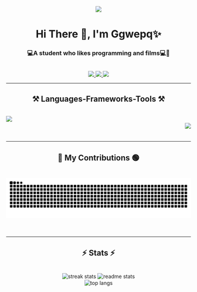 <h3 align="center">
    <img src="https://readme-typing-svg.herokuapp.com/?font=Bungee+Spice&size=55&center=true&vCenter=true&width=900&height=70&duration=4000&lines=😎+Welcome!+😎;+Ggwepq+/+Cedjuani+/+Juan" />
</h3>

<h1 align="center"> Hi There 👋, I'm Ggwepq✨</h3> 
<h3 align="center">💻A student who likes programming and films💻🎥</h3><br/>

<div align="center"> 
  <a href="mailto:ggwepq@mail.com">
    <img src="https://img.shields.io/badge/Gmail-333333?style=for-the-badge&logo=gmail&logoColor=red" />
  </a>
  <a href="https://www.facebook.com/johnabaloyan28" target="_blank">
     <img src="https://img.shields.io/badge/Facebook-0064FF?style=for-the-badge&logo=facebook&logoColor=white" target="_blank" /> <!-- sqlite, safari, google-chrome are other good icon options -->
  </a>
  <a href="https://github.com/Ggwepq" target="_blank">
    <img src="https://img.shields.io/badge/Github-FF5722?style=for-the-badge&logo=git&logoColor=white" target="_blank" /> <!-- sqlite, safari, google-chrome are other good icon options -->
  </a>
</div>

<hr/>
 
<h2 align="center">⚒️ Languages-Frameworks-Tools ⚒️</h2>
<br/>
<div>
<div align="left">
    <img src="https://skillicons.dev/icons?i=html,css,js,vue,tailwindcss,git" />
</div>
<div align="right">
    <img src="https://skillicons.dev/icons?i=r,python,java,cpp,cs,net" /><br>
</div>
</div>

<br/>
<hr/>

<div align="center">
  <h2>🐍 My Contributions 🟢</h2>
  <br>
  <img alt="snake eating my contributions" src="https://raw.githubusercontent.com/Ggwepq/Ggwepq/output/github-contribution-grid-snake-dark.svg" />
  <br/><br/><br/>
</div>

<hr/>

<h2 align="center">⚡ Stats ⚡</h2>
<br>
<div align=center>
  <img width=390 src="https://github-readme-streak-stats-salesp07.vercel.app/?user=ggwepq&count_private=true&theme=react&border_radius=10" alt="streak stats"/>
  <img width=390 src="https://github-readme-stats.vercel.app/api?username=ggwepq&count_private=true&show_icons=true&theme=react&rank_icon=github&border_radius=10" alt="readme stats" />
  <br/>
  <img width=325 align="center" src="https://github-readme-stats.vercel.app/api/top-langs/?username=ggwepq&hide=HTML&langs_count=8&layout=compact&theme=react&border_radius=10&size_weight=0.5&count_weight=0.5&exclude_repo=github-readme-stats" alt="top langs" />
</div>

<br/><br/>
